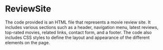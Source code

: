 # ReviewSite
The code provided is an HTML file that represents a movie review site. It includes various sections such as a header, navigation menu, latest reviews, top-rated movies, related links, contact form, and a footer. The code also includes CSS styles to define the layout and appearance of the different elements on the page.
